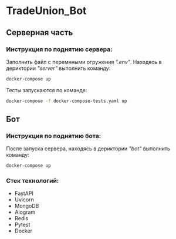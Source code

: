 # TradeUnion_Bot

## Серверная часть

### Инструкция по поднятию сервера:

Заполнить файл с перемнными огружения *".env"*.
Находясь в дериктории *"server"* выполнить команду:

```sh
docker-compose up
```

Тесты запускаются по команде:

```sh
docker-compose -f docker-compose-tests.yaml up
```

## Бот

### Инструкция по поднятию бота:

После запуска сервера, находясь в дериктории *"bot"* выполнить команду:

```sh
docker-compose up
```

### Стек технологий:

* FastAPI
* Uvicorn
* MongoDB
* Aiogram
* Redis
* Pytest
* Docker

